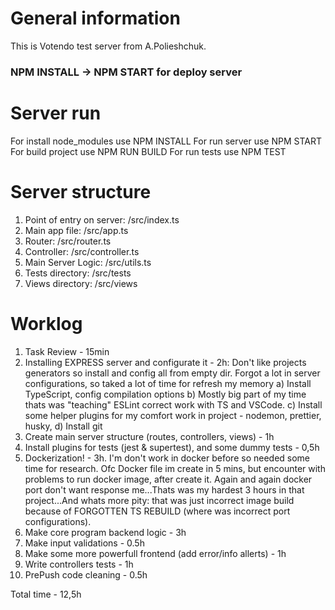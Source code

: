# General information

This is Votendo test server from A.Polieshchuk.
### NPM INSTALL -> NPM START for deploy server ###

# Server run

For install node_modules use NPM INSTALL
For run server use NPM START
For build project use NPM RUN BUILD
For run tests use NPM TEST

# Server structure

1. Point of entry on server: /src/index.ts
1. Main app file: /src/app.ts
1. Router: /src/router.ts
1. Controller: /src/controller.ts
1. Main Server Logic: /src/utils.ts
1. Tests directory: /src/tests
1. Views directory: /src/views

# Worklog

1. Task Review - 15min
2. Installing EXPRESS server and configurate it - 2h:
   Don't like projects generators so install and config all from empty dir.
   Forgot a lot in server configurations, so taked a lot of time for refresh my memory
   a) Install TypeScript, config compilation options
   b) Mostly big part of my time thats was "teaching" ESLint correct work with TS and VSCode.
   c) Install some helper plugins for my comfort work in project - nodemon, prettier, husky,
   d) Install git
3. Create main server structure (routes, controllers, views) - 1h
4. Install plugins for tests (jest & supertest), and some dummy tests - 0,5h
5. Dockerization! - 3h.
   I'm don't work in docker before so needed some time for research. Ofc Docker file
   im create in 5 mins, but encounter with problems to run docker image, after create it. Again and again
   docker port don't want response me...Thats was my hardest 3 hours in that project...And whats more pity: that was
   just incorrect image build because of FORGOTTEN TS REBUILD (where was incorrect port configurations).
6. Make core program backend logic - 3h
7. Make input validations - 0.5h
8. Make some more powerfull frontend (add error/info allerts) - 1h
9. Write controllers tests - 1h
10. PrePush code cleaning - 0.5h

Total time - 12,5h
